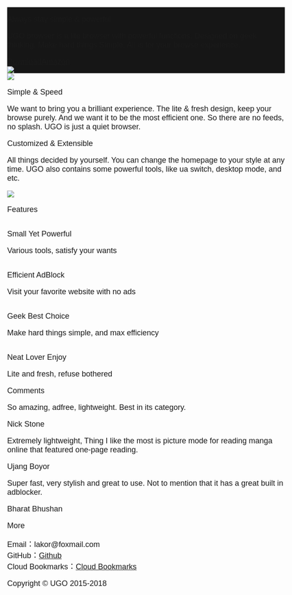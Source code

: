 <!doctype html>
<html lang="en">
 <head>
  <meta charset="utf-8">
  <meta http-equiv="X-UA-Compatible" content="IE=Edge">
<title>UGO</title>
<meta name="description" content="UGO Browser, ugo browser is faster browser for android" />
    <!-- third-generation iPad with high-resolution Retina display: -->
  <link rel="apple-touch-icon-precomposed" sizes="144x144" href="https://developer.mozilla.org//static/img/favicon144.e7e21ca263ca.png">
  <!-- iPhone with high-resolution Retina display: -->
  <link rel="apple-touch-icon-precomposed" sizes="114x114" href="https://developer.mozilla.org//static/img/favicon114.d526f38b09c5.png">
  <!-- first- and second-generation iPad: -->
  <link rel="apple-touch-icon-precomposed" sizes="72x72" href="https://developer.mozilla.org//static/img/favicon72.cc65d1d762a0.png">
  <!-- non-Retina iPhone, iPod Touch, and Android 2.1+ devices: -->
  <link rel="apple-touch-icon-precomposed" href="https://developer.mozilla.org//static/img/favicon57.de33179910ae.png">
  <!-- basic favicon -->
  <link rel="shortcut icon" href="https://developer.mozilla.org//static/img/favicon32.7f3da72dcea1.png">
 </head>
<style>
body {
font-size: 18px !important;
}
</style>
<!DOCTYPE html>
<html lang="en">

<head>
<meta content="text/html; charset=utf-8" http-equiv="content-type" />
<meta content="no-transform" http-equiv="Cache-Control" />
<meta content="no-siteapp" http-equiv="Cache-Control" />
<meta content="width=device-width,initial-scale=1,maximum-scale=1,user-scalable=0" name="viewport" />
<title></title>
<meta content="the official site of ugo" name="description" />
<meta content="ugo,browser,ugobrowser" name="keywords" />
<link href="//cdnjs.cloudflare.com/ajax/libs/pure/1.0.0/pure-min.css" rel="stylesheet" />
<link href="//cdnjs.cloudflare.com/ajax/libs/pure/1.0.0/grids-responsive-min.css" rel="stylesheet" />
<style type="text/css">body,
html {
    height: 100%;
    font-family: -apple-system, BlinkMacSystemFont, "Segoe UI", Roboto, "Helvetica Neue", Arial, sans-serif;
    font-weight: 400
}

body {max-width:auto; width: auto;margin: auto;text-align: auto;}

a {
    text-decoration: none;
    color: #5b7fb9
}

a:hover {
    text-decoration: underline
}

img {
    max-width: 100%
}

@media screen and (min-width:35.5em) {
    .container {
        max-width: 35.5em
    }
}

@media screen and (min-width:48em) {
    .container {
        max-width: 48em
    }
}

@media screen and (min-width:64em) {
    .container {
        max-width: 64em
    }
}

@media screen and (min-width:80em) {
    .container {
        max-width: 64em
    }
}

.container {
    margin: auto;
    text-align: center;
    padding: 40px 16px;
    box-sizing: border-box
}

.fullscreen {
    height: 100%;
    min-height: 450px;
    -ms-flex-align: center !important;
    align-items: center !important
}

.align-center {
    -ms-flex-align: center !important;
    align-items: center !important;
    padding-top: 60px;
    padding-bottom: 60px
}

.box-title,
.box-title-center {
    position: relative;
    padding-bottom: 32px;
    text-align: left
}

.box-title-center:after,
.box-title-center:before,
.box-title:after,
.box-title:before {
    display: block;
    content: '';
    height: 1px;
    background: #ccc;
    position: absolute
}

.box-title-center:before,
.box-title:before {
    width: 80px;
    bottom: 7px
}

.box-title-center:after,
.box-title:after {
    width: 60px;
    bottom: 0
}

.box-title-center {
    text-align: center
}

.box-title-center:before {
    left: 50%;
    margin-left: -40px
}

.box-title-center:after {
    left: 50%;
    margin-left: -30px
}

.screenshot {
    max-width: 90%
}

.screenshot1 {
    max-width: 60%
}

.text-title,
.text-title-lg,
.text-title-sm {
    letter-spacing: -.5px
}

.text-title-sm {
    font-size: 18px;
    font-weight: 700;
    color: #333;
    line-height: 1.3
}

.text-title,
.text-title-lg {
    color: #000;
    font-weight: 700
}

.text-title {
    font-size: 30px;
    line-height: 1.2
}

.text-title-lg {
    font-size: 50px;
    line-height: 1.1
}

.text-content {
    color: #666;
    font-size: 16px;
    line-height: 1.5;
    font-weight: 400;
    letter-spacing: .5px
}

.left {
    text-align: left
}

.right {
    text-align: right
}

.center {
    text-align: center
}

@media only screen and (min-width:48em) {
    #app-box-screenshot {
        display: block
    }
}

@media only screen and (max-width:48em) {
    #app-box-screenshot {
        display: none
    }
}

.app-slogan {
    color: #fff;
    margin-bottom: 30px;
    text-align: left;
    font-size: 35px
}

.app-desc {
    color: #e5e5e5;
    margin-bottom: 30px;
    font-size: 16px
}

.app-download,
.app-download:hover {
    border: 1px solid #fff;
    color: #fff;
    background: 0 0;
    border-radius: 2px;
    padding: 8px 12px;
    margin: 2px 10px 10px 2px;
    cursor: pointer;
    display: inline-block;
    font-size: 17px;
    min-width: 100px;
    transition: 100ms all ease-in-out;
    text-decoration: none
}

.app-download:hover {
    background: rgba(255, 255, 255, 255);
    color:#161616
}

.app-downloada,
.app-downloada:hover {
    border: 1px solid #fff;
    color: #fff;
    background: 0 0;
    border-radius: 2px;
    padding: 8px 12px;
    margin: 2px 10px 10px 2px;
    cursor: pointer;
    display: inline-block;
    font-size: 17px;
    min-width: 100px;
    transition: 100ms all ease-in-out;
    text-decoration: none
}


.app-downloada:hover {
    background: rgba(255, 255, 255, 255);
    color:#161616
}

.app-logo {
    padding: 10px;
    width: 200px;
    max-width: 60%
}

.feature-desc {
    font-size: 14px;
    padding: 0 10px
}

.comment-content {
    color: #333
}

.comment-content:before {
    content: '"';
    font-size: 35px;
    color: #666;
    line-height: 24px
}

.comment-avatar {
    width: 25px;
    height: 25px;
    background: #333;
    border-radius: 100%
}

.comment-author-name {
    font-size: 14px
}

.about-content {
    line-height: 1.8
}

.footer {
    padding: 50px 0;
    background: #161616
}

.footer a,
.footer p {
    font-size: 12px;
    color: #999
}
</style>
<div class="fullscreen" style="background:#161616;display:flex;">
<div class="pure-g container">
<div class="pure-u-1 pure-u-md-2-3 left">
<p class="app-slogan text-title-lg"><span style="font-family:verdana,geneva,sans-serif;">Always stay simple &amp; powerful</span></p>

<p class="app-desc text-content"><span style="font-family:trebuchet ms,helvetica,sans-serif;">UGO browser is a lite browser with powerful functions. Designed on geek thinking. Make hard things Simple. All is for your browse experience.</span></p>
<span style="font-family:trebuchet ms,helvetica,sans-serif;"><a class="app-download text-content center" href="https://gam303.github.io/cdm-nde/UGO-Browser_v3.9.1beta.apk">Download</a><a class="app-downloada text-content center" href="https://www.amazon.com/GAMRON-UGO-Browser/dp/B07TGFQWSD" target="blank">Amazon</a></span></div>

<div class="pure-u-1 pure-u-md-1-3" id="app-box-screenshot" style="margin:auto"><img class="app-logo" src="https://up4net.com/uploads/up4net-logo_ea5a4.png" /></div>
</div>
</div>

<div class="pure-g container align-center">
<div class="pure-u-1 pure-u-md-2-3"><img class="screenshot1" src="https://i.ibb.co/cxt8hn8/ugo-banner1.png" /></div>

<div class="pure-u-1 pure-u-md-1-3">
<p class="box-title text-title"><span style="font-family:verdana,geneva,sans-serif;">Simple &amp; Speed</span></p>

<p class="function-content text-content left"><span style="font-family:trebuchet ms,helvetica,sans-serif;">We want to bring you a brilliant experience. The lite &amp; fresh design, keep your browse purely. And we want it to be the most efficient one. So there are no feeds, no splash. UGO is just a quiet browser.</span></p>
</div>
</div>

<div class="pure-g container align-center">
<div class="pure-u-1 pure-u-md-1-3">
<p class="box-title text-title"><span style="font-family:verdana,geneva,sans-serif;">Customized &amp; Extensible</span></p>

<p class="function-content text-content left"><span style="font-family:trebuchet ms,helvetica,sans-serif;">All things decided by yourself. You can change the homepage to your style at any time. UGO also contains some powerful tools, like ua switch, desktop mode, and etc.</span></p>
</div>

<div class="pure-u-1 pure-u-md-2-3"><img class="screenshot" src="https://i.ibb.co/Htnj6mR/banner.png" /></div>
</div>

<div class="pure-g container">
<div class="pure-u-1">
<p class="box-title-center text-title"><span style="font-family:trebuchet ms,helvetica,sans-serif;">Features</span></p>
</div>

<div class="pure-u-1 pure-u-sm-1-2 pure-u-md-1-4"><img class="feature-image" src="" />
<p class="feature-title text-title-sm"><span style="font-family:trebuchet ms,helvetica,sans-serif;">Small Yet Powerful</span></p>

<p class="feature-desc text-content"><span style="font-family:trebuchet ms,helvetica,sans-serif;">Various tools, satisfy your wants</span></p>
</div>

<div class="pure-u-1 pure-u-sm-1-2 pure-u-md-1-4"><img class="feature-image" src="" />
<p class="feature-title text-title-sm"><span style="font-family:trebuchet ms,helvetica,sans-serif;">Efficient AdBlock</span></p>

<p class="feature-desc text-content"><span style="font-family:trebuchet ms,helvetica,sans-serif;">Visit your favorite website with no ads</span></p>
</div>

<div class="pure-u-1 pure-u-sm-1-2 pure-u-md-1-4"><img class="feature-image" src="" />
<p class="feature-title text-title-sm"><span style="font-family:trebuchet ms,helvetica,sans-serif;">Geek Best Choice</span></p>

<p class="feature-desc text-content"><span style="font-family:trebuchet ms,helvetica,sans-serif;">Make hard things simple, and max efficiency</span></p>
</div>

<div class="pure-u-1 pure-u-sm-1-2 pure-u-md-1-4"><img class="feature-image" src="" />
<p class="feature-title text-title-sm"><span style="font-family:trebuchet ms,helvetica,sans-serif;">Neat Lover Enjoy</span></p>

<p class="feature-desc text-content"><span style="font-family:trebuchet ms,helvetica,sans-serif;">Lite and fresh, refuse bothered</span></p>
</div>
</div>

<div class="pure-g container">
<div class="pure-u-1">
<p class="box-title text-title"><span style="font-family:trebuchet ms,helvetica,sans-serif;">Comments</span></p>
</div>

<div class="pure-u-1">
<p class="comment-content text-content left"><span style="font-family:trebuchet ms,helvetica,sans-serif;">So amazing, adfree, lightweight. Best in its category.</span></p>

<p class="comment-author right"><span style="font-family:trebuchet ms,helvetica,sans-serif;"><span class="comment-author-name text-content">Nick Stone</span></span></p>
</div>

<div class="pure-u-1">
<p class="comment-content text-content left"><span style="font-family:trebuchet ms,helvetica,sans-serif;">Extremely lightweight, Thing I like the most is picture mode for reading manga online that featured one-page reading.</span></p>

<p class="comment-author right"><span style="font-family:trebuchet ms,helvetica,sans-serif;"><span class="comment-author-name text-content">Ujang Boyor</span></span></p>
</div>

<div class="pure-u-1">
<p class="comment-content text-content left"><span style="font-family:trebuchet ms,helvetica,sans-serif;">Super fast, very stylish and great to use. Not to mention that it has a great built in adblocker.</span></p>

<p class="comment-author right"><span style="font-family:trebuchet ms,helvetica,sans-serif;"><span class="comment-author-name text-content">Bharat Bhushan</span></span></p>
</div>
</div>

<div class="pure-g container">
<div class="pure-u-1">
<p class="box-title-center text-title"><span style="font-family:trebuchet ms,helvetica,sans-serif;">More</span></p>
</div>

<div class="pure-u-1">
<p class="about-content text-content center"><span style="font-family:trebuchet ms,helvetica,sans-serif;">Email：lakor@foxmail.com<br />
GitHub：<a href="https://github.com/tuyafeng/UGO" target="blank">Github</a><br />
Cloud Bookmarks：<a href="http://via.oktutu.com/cloud/" target="blank">Cloud Bookmarks</a></span></p>
</div>
</div>

<div class="footer">
<p class="text-content center"><span style="font-family:trebuchet ms,helvetica,sans-serif;">Copyright &copy; UGO 2015-2018</span></p>
</div>
</head>
</body>
</html>

 
<div id="fb-root"></div>
<script type="text/javascript">
	window.fbAsyncInit = function() {
		FB.init({
		  appId  : '211395085554303',
		  status : true,
		  cookie : true,
		  xfbml  : true,
		  channelUrl: document.location.protocol + '//iframehost.com/channel_https.html'
		}); 
		FB.Canvas.setSize();
		FB.Canvas.setAutoGrow();
		if (typeof window.onFacebookLoad == 'function')
			onFacebookLoad();
	};

	(function() {
		var e = document.createElement('script');
		e.src = document.location.protocol + '//connect.facebook.net/en_US/all.js';
		e.async = true;
		document.getElementById('fb-root').appendChild(e);
	}());
        window.onload = function(e){ setTimeout(function(){ document.getElementsByTagName("body")[0].style.overflow = 'auto'; }, 2000); }
</script>
</body>
</html>
